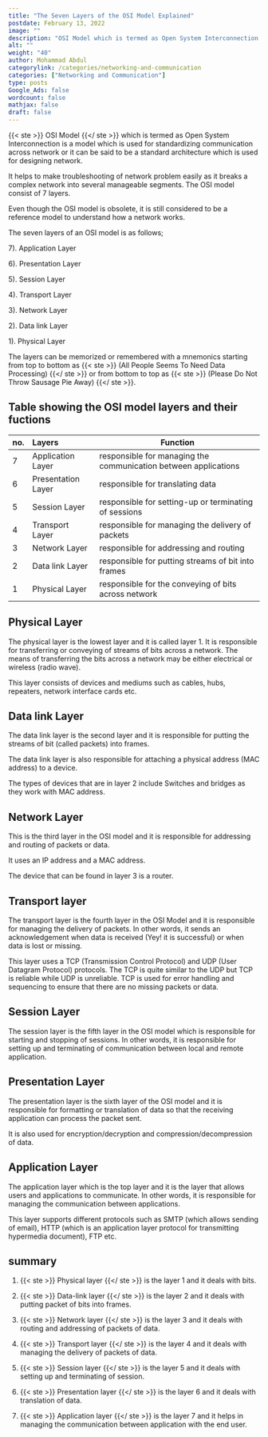 ```yaml
---
title: "The Seven Layers of the OSI Model Explained"
postdate: February 13, 2022
image: ""
description: "OSI Model which is termed as Open System Interconnection is a model which is used for standardizing communication across network. It consist of seven layers. The Application, Presentation, Session, Transport, Network, Data link and Physical Layer"
alt: ""
weight: "40"
author: Mohammad Abdul
categorylink: /categories/networking-and-communication
categories: ["Networking and Communication"]
type: posts
Google_Ads: false
wordcount: false
mathjax: false
draft: false
---
```


{{< ste >}} OSI Model {{</ ste >}} which is termed as Open System Interconnection is a model which is used for standardizing communication across network or it can be said to be a standard architecture which is used for designing network.

It helps to make troubleshooting of network problem easily as it breaks a complex network into several manageable segments. The OSI model consist of 7 layers.

Even though the OSI model is obsolete, it is still considered to be a reference model to understand how a network works.

The seven layers of an OSI model is as follows;

7). Application Layer

6). Presentation Layer

5). Session Layer

4). Transport Layer

3). Network Layer

2). Data link Layer

1). Physical Layer

The layers can be memorized or remembered with a mnemonics starting from top to bottom as {{< ste >}} (All People Seems To Need Data Processing) {{</ ste >}} or from bottom to top as {{< ste >}} (Please Do Not Throw Sausage Pie Away) {{</ ste >}}.

## Table showing the OSI model layers and their fuctions

| no. | Layers             | Function                                                        |
| :-- | :----------------- | --------------------------------------------------------------- |
| 7   | Application Layer  | responsible for managing the communication between applications |
| 6   | Presentation Layer | responsible for translating data                                |
| 5   | Session Layer      | responsible for setting-up or terminating of sessions           |
| 4   | Transport Layer    | responsible for managing the delivery of packets                |
| 3   | Network Layer      | responsible for addressing and routing                          |
| 2   | Data link Layer    | responsible for putting streams of bit into frames              |
| 1   | Physical Layer     | responsible for the conveying of bits across network            |

## Physical Layer

The physical layer is the lowest layer and it is called layer 1. It is responsible for transferring or conveying of streams of bits across a network. The means of transferring the bits across a network may be either electrical or wireless (radio wave).

This layer consists of devices and mediums such as cables, hubs, repeaters, network interface cards etc.

## Data link Layer

The data link layer is the second layer and it is responsible for putting the streams of bit (called packets) into frames.

The data link layer is also responsible for attaching a physical address (MAC address) to a device.

The types of devices that are in layer 2 include
Switches and bridges as they work with MAC address.

## Network Layer

This is the third layer in the OSI model and it is responsible for addressing and routing of packets or data.

It uses an IP address and a MAC address.

The device that can be found in layer 3 is a router.

## Transport layer

The transport layer is the fourth layer in the OSI Model and it is responsible for managing the delivery of packets. In other words, it sends an acknowledgement when data is received (Yey! it is successful) or when data is lost or missing.

This layer uses a TCP (Transmission Control Protocol) and UDP (User Datagram Protocol) protocols. The TCP is quite similar to the UDP but TCP is reliable while UDP is unreliable. TCP is used for error handling and sequencing to ensure that there are no missing packets or data.

## Session Layer

The session layer is the fifth layer in the OSI model which is responsible for starting and stopping of sessions. In other words, it is responsible for setting up and terminating of communication between local and remote application.

## Presentation Layer

The presentation layer is the sixth layer of the OSI model and it is responsible for formatting or translation of data so that the receiving application can process the packet sent.

It is also used for encryption/decryption and compression/decompression of data.

## Application Layer

The application layer which is the top layer and it is the layer that allows users and applications to communicate. In other words, it is responsible for managing the communication between applications.

This layer supports different protocols such as SMTP (which allows sending of email), HTTP (which is an application layer protocol for transmitting hypermedia document), FTP etc.

## summary

1. {{< ste >}} Physical layer {{</ ste >}} is the layer 1 and it deals with bits.

2. {{< ste >}} Data-link layer {{</ ste >}} is the layer 2 and it deals with putting packet of bits into frames.

3. {{< ste >}} Network layer {{</ ste >}} is the layer 3 and it deals with routing and addressing of packets of data.

4. {{< ste >}} Transport layer {{</ ste >}} is the layer 4 and it deals with managing the delivery of packets of data.

5. {{< ste >}} Session layer {{</ ste >}} is the layer 5 and it deals with setting up and terminating of session.

6. {{< ste >}} Presentation layer {{</ ste >}} is the layer 6 and it deals with translation of data.

7. {{< ste >}} Application layer {{</ ste >}} is the layer 7 and it helps in managing the communication between application with the end user.
